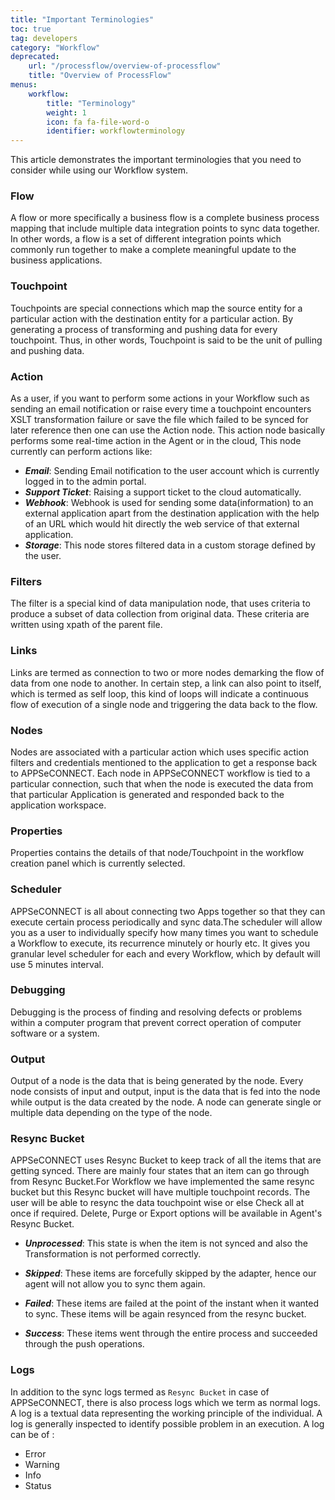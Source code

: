 ```yaml
---
title: "Important Terminologies"
toc: true
tag: developers
category: "Workflow"
deprecated: 
    url: "/processflow/overview-of-processflow"
    title: "Overview of ProcessFlow"
menus: 
    workflow:
        title: "Terminology" 
        weight: 1
        icon: fa fa-file-word-o
        identifier: workflowterminology
---
```


This article demonstrates the important terminologies that you need to consider while using our Workflow system.
### Flow
A flow or more specifically a business flow is a complete business process mapping that include multiple data integration points to sync data together. In other words, a flow is a set of different integration points which commonly run together to make a complete meaningful update to the business applications.

### Touchpoint
Touchpoints are special connections which map the source entity for a particular action with the destination entity for a particular action. By generating a process of transforming and pushing data for every touchpoint. Thus, in other words, Touchpoint is said to be the unit of pulling and pushing data.

### Action
As a user, if you want to perform some actions in your Workflow such as sending an email notification or raise every time a touchpoint encounters XSLT transformation failure or save the file which failed to be synced for later reference then one can use the Action node. This action node basically performs some real-time action in the Agent or in the cloud, This node currently can perform actions like:

   - ***Email***: Sending Email notification to the user account which is currently logged in to the admin portal.
   - ***Support Ticket***: Raising a support ticket to the cloud automatically.
   - ***Webhook***: Webhook is used for sending some data(information) to an external application apart from the destination application with the help of an URL which would hit directly the web service of that external application.
   - ***Storage***: This node stores filtered data in a custom storage defined by the user.
  
   
### Filters
The filter is a special kind of data manipulation node, that uses criteria to produce a subset of data 
  collection from original data. These criteria are written using xpath of the parent file.
### Links
Links are termed as connection to two or more nodes demarking the flow of data from one node to another. In certain step, a link can also point to itself, which is termed as self loop, this kind of loops will indicate a continuous flow of execution of a single node and triggering the data back to the flow.
### Nodes
Nodes are associated with a particular action which uses specific action filters and credentials  mentioned to the application to get a response back to APPSeCONNECT. Each node in APPSeCONNECT workflow is tied to a particular connection, such that when the node is executed the data from that particular Application is generated 
and responded back to the application workspace. 
### Properties
Properties contains the details of that node/Touchpoint in the workflow creation panel which is
  currently selected.     
### Scheduler
APPSeCONNECT is all about connecting two Apps together so that they can execute certain process 
 periodically and sync data.The scheduler will allow you as a user to individually specify how many times you want to schedule a Workflow to execute, its recurrence minutely or hourly etc. It gives you granular level scheduler for each and every Workflow, which by default will use 5 minutes interval.
### Debugging
Debugging is the process of finding and resolving defects or problems within a computer program that 
  prevent correct operation of computer software or a system.   
### Output
Output of a node is the data that is being generated by the node. Every node consists of input and output, input is the data that is fed into the node while output is the data created by the node. A node can generate single or multiple data depending on the type of the node.
### Resync Bucket
APPSeCONNECT uses Resync Bucket to keep track of all the items that are getting synced. There are  mainly four states that an item can go through from Resync Bucket.For Workflow we have implemented the same resync  bucket but this Resync bucket will have multiple touchpoint records. The user will be able to resync the data
 touchpoint wise or else Check all at once if required. Delete, Purge or Export options will be available in Agent's  Resync Bucket.
   
   - ***Unprocessed***: This state is when the item is not synced and also the Transformation is not performed correctly. 

   - ***Skipped***: These items are forcefully skipped by the adapter, hence our agent will not allow you to sync them again.

   - ***Failed***: These items are failed at the point of the instant when it wanted to sync. These items will be again resynced from the resync bucket. 

   - ***Success***: These items went through the entire process and succeeded through the push operations. 


### Logs
In addition to the sync logs termed as `Resync Bucket` in case of APPSeCONNECT, there is also process logs which we term as normal logs. A log is a textual data representing the working principle of the individual. A log is generally inspected to identify possible problem in an execution.  A log can be of :
- Error 
- Warning 
- Info
- Status
